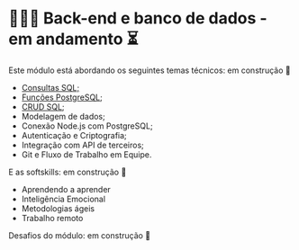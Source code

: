 # 👩🏼‍💻 Back-end e banco de dados - em andamento ⏳

Este módulo está abordando os seguintes temas técnicos: em construção 🚧

- [Consultas SQL;](exercicios-backend-consultas-sql/README.md)
- [Funções PostgreSQL](exercicios-backend-funcoes-postgresql/README.md);
- [CRUD SQL](exercicios-backend-crud-sql/README.md);
- Modelagem de dados;
- Conexão Node.js com PostgreSQL;
- Autenticação e Criptografia;
- Integração com API de terceiros;
- Git e Fluxo de Trabalho em Equipe.


E as softskills: em construção 🚧

- Aprendendo a aprender
- Inteligência Emocional
- Metodologias ágeis
- Trabalho remoto

Desafios do módulo: em construção 🚧

